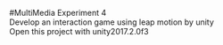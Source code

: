 #MultiMedia Experiment 4<br>
Develop an interaction game using leap motion by unity<br>
Open this project with unity2017.2.0f3<br>
